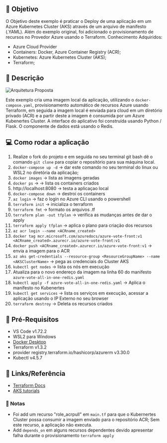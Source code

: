 ## :dart: Objetivo
O Objetivo deste exemplo é praticar o Deploy de uma aplicação em um Azure Kubernetes Cluster (AKS) através de um arquivo de manifesto (.YAML). Além do exemplo original, foi adicionado o provisionamento de recursos no Provedor Azure usando o Terraform. 
Conhecimento Adquiridos:
- Azure Cloud Provider
- Containers: Docker, Azure Container Registry (ACR);
- Kubernetes: Azure Kubernetes Cluster (AKS); 
- Terraform;


## :pushpin: Descrição
![Arquitetura Proposta](https://user-images.githubusercontent.com/97552106/201381199-7559a25d-5f4f-4910-bd09-4af14d56e9d2.png)


Este exemplo cria uma imagem local da aplicação, utilizando o `docker-compose.yaml`, provisionamento automático de recursos Azure usando Terraform, em seguida a imagem local é enviada para cloud em um diretório privado (ACR) e a partir deste a imagem é consumida por um Azure Kubenertes Cluster. A interface do aplicativo foi construída usando Python / Flask. O componente de dados está usando o Redis.



## :computer: Como rodar a aplicação
1. Realize o fork do projeto e em seguida no seu terminal git bash dê o comando `git clone` para copiar o repositório para sua máquina local.
2. `docker-compose up -d` -> dar este comando no seu terminal do linux ou WSL2 no diretória da aplicação;
3. `docker images` -> lista as imagens geradas
4. `docker ps` -> -> lista os containers criados
5. http://localhost:8080 -> testa a aplicaçao local
6. `docker-compose down` -> destroi os containers
7. `az login` -> faz o login no Azure CLI usando o powershell
8. `terraform init` -> inicializa o terraform
9. `terraform fmt` -> formato os arquivos .tf
10. `terraform plan -out tfplan` -> verifica as mudanças antes de dar o apply
11. `terraform apply tfplan` -> aplica o plano para criação dos recursos
12. `az acr login --name <ACRname_created>`
13. `docker tag mcr.microsoft.com/azuredocs/azure-vote-front:v1  <ACRname_created>.azurecr.io/azure-vote-front:v1`
14. `docker push <ACRname_created>.azurecr.io/azure-vote-front:v1` -> envia a imagem para o ACR
15. `az aks get-credentials --resource-group <ResourceGroupName> --name <AKSClusterName>` -> pega as credenciais do Cluster AKS
16. `kubectl get nodes` -> lista os nós em execução
17. Atualiza para o novo endereço da imagem na linha 60  do manifesto `azure-vote-all-in-one-redis.yaml`
18. `kubectl apply -f azure-vote-all-in-one-redis.yaml` -> Aplica o manifesto no Kubenertes 
19. `kubectl get services` -> lista os serviços em execução, acessar a aplicação usando o IP Externo no seu browser
20. `terraform destroy` -> Deleta os recursos criados


## :triangular_flag_on_post: Pré-Requisitos
- VS Code v1.72.2
- WSL2 para Windows
- [Docker Desktop](https://docs.docker.com/desktop/install/windows-install/)
- Terraform v1.3.2
- provider registry.terraform.io/hashicorp/azurerm v3.30.0
- Kubectl v4.5.7


## :link: Links/Referência
- [Terraform Docs](https://registry.terraform.io/providers/hashicorp/azurerm/3.31.0)
- [AKS tutorials](https://docs.microsoft.com/pt-br/azure/aks/tutorial-kubernetes-prepare-app?WT.mc_id=none-github-nepeters)

### :bookmark: Notas
- Foi add um recurso "role_acrpull" em `main.tf` para que o Kubernertes Cluster possa consumir a imagem enviado para o repositório ACR; Sem este recurso, a aplicação não executa.
- Add `depends_on` em alguns recursos dependentes devido apresentar falha durante o provisionamento `terraform apply` 

